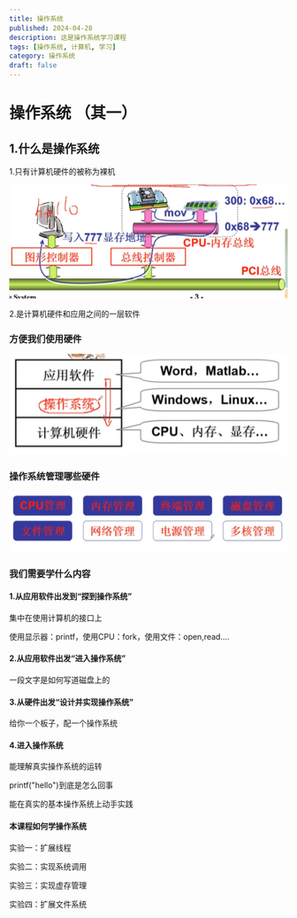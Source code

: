 ```yaml
---
title: 操作系统
published: 2024-04-28
description: 这是操作系统学习课程
tags: [操作系统, 计算机, 学习]
category: 操作系统
draft: false 
---
```


# 操作系统 （其一）

## 1.什么是操作系统

1.只有计算机硬件的被称为裸机

![Image](./image/image-20240427234548458.png)


2.是计算机硬件和应用之间的一层软件

### 方便我们使用硬件

![Image](./image/image-20240427234722155.png)


### 操作系统管理哪些硬件

![Image](./image/image-20240427234831284.png)


### 我们需要学什么内容


#### 1.从应用软件出发到“探到操作系统”


集中在使用计算机的接口上

使用显示器：printf，使用CPU：fork，使用文件：open,read....


#### 2.从应用软件出发“进入操作系统”


一段文字是如何写道磁盘上的


#### 3.从硬件出发“设计并实现操作系统”


给你一个板子，配一个操作系统


#### 4.进入操作系统


能理解真实操作系统的运转

printf("hello")到底是怎么回事

能在真实的基本操作系统上动手实践

#### 本课程如何学操作系统

实验一：扩展线程

实验二：实现系统调用

实验三：实现虚存管理

实验四：扩展文件系统